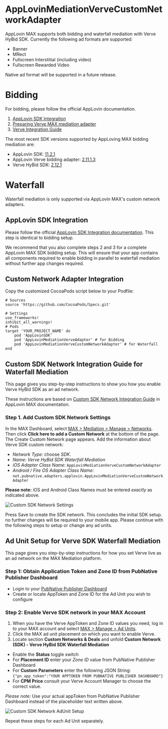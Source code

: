 # AppLovinMediationVerveCustomNetworkAdapter
AppLovin MAX supports both bidding and waterfall mediation with Verve HyBid SDK.
Currently the following ad formats are supported:
* Banner
* MRect
* Fullscreen Interstitial (including video)
* Fullscreen Rewarded Video

Native ad format will be supported in a future release.

# Bidding
For bidding, please follow the official AppLovin documentation.
1. [AppLovin SDK Integration](https://dash.applovin.com/documentation/mediation/ios/getting-started/integration#integration)
2. [Preparing Verve MAX mediation adapter](https://dash.applovin.com/documentation/mediation/ios/mediation-adapters?network=VERVE_NETWORK)
3. [Verve Integration Guide](https://dash.applovin.com/documentation/mediation/ios/mediation-setup/verve#verve-integration-guide)

The most recent SDK versions supported by AppLoving MAX bidding mediation are:
* AppLovin SDK: [11.2.1](https://github.com/AppLovin/AppLovin-MAX-SDK-iOS/releases)
* AppLovin Verve bidding adapter: [2.11.1.3](https://github.com/AppLovin/AppLovin-MAX-SDK-iOS/blob/master/Verve/CHANGELOG.md)
* Verve HyBid SDK: [2.12.1](https://github.com/pubnative/pubnative-hybid-ios-sdk/releases)

# Waterfall
Waterfall mediation is only supported via AppLovin MAX's custom network adapters.

## AppLovin SDK Integration
Please follow the official [AppLovin SDK Integration documentation](https://dash.applovin.com/documentation/mediation/ios/getting-started/integration#integration). This step is identical to bidding setup.

We recommend that you also complete steps 2 and 3 for a complete AppLovin MAX SDK bidding setup. This will ensure that your app contains all components required to enable bidding in parallel to waterfall mediation without further app changes required.

## Custom Network Adapter Integration

Copy the customized CocoaPods script below to your Podfile:

```
# Sources
source 'https://github.com/CocoaPods/Specs.git'

# Settings
use_frameworks!
inhibit_all_warnings!
# Pods
target 'YOUR_PROJECT_NAME' do
    pod 'AppLovinSDK'
    pod 'AppLovinMediationVerveAdapter' # for Bidding
    pod 'AppLovinMediationVerveCustomNetworkAdapter' # for Waterfall
end
```

## Custom SDK Network Integration Guide for Waterfall Mediation
This page gives you step-by-step instructions to show you how you enable Verve HyBid SDK as an ad network.

These instructions are based on [Custom SDK Network Integration Guide](https://dash.applovin.com/documentation/mediation/ios/mediation-setup/custom-sdk) in AppLovin MAX documentation.

### Step 1. Add Custom SDK Network Settings
In the MAX Dashboard, select [MAX > Mediation > Manage > Networks](https://dash.applovin.com/o/mediation/networks/). Then click **Click here to add a Custom Network** at the bottom of the page. The Create Custom Network page appears. Add the information about Verve SDK custom network:
* *Network Type:* choose *SDK*.
* *Name:* *Verve HyBid SDK Waterfall Mediation*
* *iOS Adapter Class Name:* `AppLovinMediationVerveCustomNetworkAdapter`
* *Android / Fire OS Adapter Class Name:* `net.pubnative.adapters.applovin.AppLovinMediationVerveCustomNetworkAdapter`

**Please note:** iOS and Android Class Names must be entered _exactly_ as indicated above.

![Custom SDK Network Settings](https://github.com/pubnative/pubnative-hybid-android-sdk/wiki/Images/applovin-custom-sdk-network-settings.png)

Press Save to create the SDK network.
This concludes the initial SDK setup. no further changes will be required to your mobile app.
Please continue with the following steps to setup or change any ad units.

## Ad Unit Setup for Verve SDK Waterfall Mediation
This page gives you step-by-step instructions for how you set Verve live as an ad network on the MAX Mediation platform.

### Step 1: Obtain Application Token and Zone ID from PubNative Publisher Dashboard
* Login to your [PubNative Publisher Dashboard](https://dashboard.pubnative.net/)
* Create or locate AppToken and Zone ID for the Ad Unit you wish to configure

### Step 2: Enable Verve SDK network in your MAX Account

1. When you have the Verve AppToken and Zone ID values you need, log in to your MAX account and select [MAX > Manage > Ad Units](https://dash.applovin.com/o/mediation/ad_units/).
2. Click the MAX ad unit placement on which you want to enable Verve.
3. Locate section **Custom Networks & Deals** and unfold **Custom Network (SDK) - Verve HyBid SDK Waterfall Mediation**
* Enable the **Status** toggle switch
* For **Placement ID** enter your *Zone ID* value from PubNative Publisher Dashboard
* For **Custom Parameters** enter the following JSON String: `{"pn_app_token":"YOUR APPTOKEN FROM PUBNATIVE PUBLISHER DASHBOARD"}`
* For **CPM Price** consult your Verve Account Manager to choose the correct value.

*Please note:* Use your actual appToken from PubNative Publisher Dashboard instead of the placeholder text written above.

![Custom SDK Network AdUnit Setup](https://github.com/pubnative/pubnative-hybid-android-sdk/wiki/Images/applovin-custom-network-adunit.png)

Repeat these steps for each Ad Unit separately.
